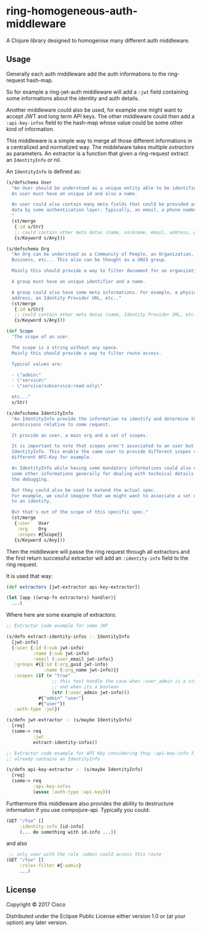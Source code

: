 # ring-homogeneous-auth-middleware

A Clojure library designed to homogenise many different auth middleware.

## Usage

Generally each auth middleware add the auth informations to the ring-request
hash-map.

So for example a ring-jwt-auth middleware will add a `:jwt` field
containing some informations about the identity and auth details.

Another middleware could also be used, for example one might want
to accept JWT and long term API keys. The other middleware could then
add a `:api-key-infos` field to the hash-map whose value could be
some other kind of information.

This middleware is a simple way to merge all those different informations
in a centralized and normalized way.
The middelware takes multiple _extractors_ as parameters.
An extractor is a function that given a ring-request extract an `IdentityInfo` or nil.

An `IdentityInfo` is defined as:

```clojure
(s/defschema User
  "An User should be understood as a unique entity able to be identified.
  An user must have an unique id and also a name.

  An user could also contain many meta fields that could be provided as meta
  data by some authentication layer. Typically, an email, a phone number, etc...
  "
  (st/merge
   {:id s/Str}
   ;; could contain other meta datas (name, nickname, email, address, phone number, etc...)
   {s/Keyword s/Any}))

(s/defschema Org
  "An Org can be understood as a Community of People, an Organization, a
  Business, etc... This also can be thought as a UNIX group.

  Mainly this should provide a way to filter document for an organization.

  A group must have an unique identifier and a name.

  A group could also have some meta informations. For example, a physical
  address, an Identity Provider URL, etc.."
  (st/merge
   {:id s/Str}
   ;; could contain other meta datas (name, Identity Provider URL, etc...)
   {s/Keyword s/Any}))

(def Scope
  "The scope of an user.

  The scope is a string without any space.
  Mainly this should provide a way to filter route access.

  Typical values are:

  - \"admin\"
  - \"service\"
  - \"service/subservice:read-only\"

  etc..."
  s/Str)

(s/defschema IdentityInfo
  "An IdentityInfo provide the information to identify and determine the
  permissions relative to some request.

  It provide an user, a main org and a set of scopes.

  It is important to note that scopes aren't associated to an user but to an
  IdentityInfo. This enable the same user to provide different scopes via
  different API-Key for example.

  An IdentityInfo while having some mandatory informations could also contains
  some other informations generally for dealing with technical details and ease
  the debugging.

  But they could also be used to extend the actual spec.
  For example, we could imagine that we might want to associate a set of orgs
  to an identity.

  But that's out of the scope of this specific spec."
  (st/merge
   {:user   User
    :org    Org
    :scopes #{Scope}}
   {s/Keyword s/Any}))
```

Then the middleware will passe the ring request through all extractors and the
first return successful extractor will add an `:identity-info` field to the ring
request.

It is used that way:

```clojure
(def extractors [jwt-extractor api-key-extractor])

(let [app ((wrap-fn extractors) handler)]
  ...)
```

Where here are some example of extractors:

```clojure
;; Extractor code example for some JWT

(s/defn extract-identity-infos :- IdentityInfo
  [jwt-info]
  {:user {:id (:sub jwt-info)
          :name (:sub jwt-info)
          :email (:user_email jwt-info)}
   :groups #{{:id (:org_guid jwt-info)
              :name (:org_name jwt-info)}}
   :scopes (if (= "true"
                 ;; this test handle the case when :user_admin is a string
                 ;; and when its a boolean
                 (str (:user_admin jwt-info)))
            #{"admin" "user"}
            #{"user"})
   :auth-type :jwt})

(s/defn jwt-extractor :- (s/maybe IdentityInfo)
  [req]
  (some-> req
          :jwt
          extract-identity-infos))

;; Extractor code example for API Key considering thay :api-key-info field
;; already contains an IdentityInfo

(s/defn api-key-extractor :- (s/maybe IdentityInfo)
  [req]
  (some-> req
          :api-key-infos
          (assoc :auth-type :api-key)))
```

Furthermore this middleware also provides the ability to destructure information
if you use compojure-api.
Typically you could:

~~~clojure
(GET "/foo" []
     :identity-info [id-info]
     (... do something with id-info ...))
~~~

and also

~~~clojure
 ;; only user with the role :admin could access this route
(GET "/foo" []
     :roles-filter #{:admin}
     ...)
~~~

## License

Copyright © 2017 Cisco

Distributed under the Eclipse Public License either version 1.0 or (at
your option) any later version.
